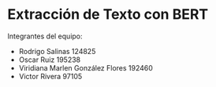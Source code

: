 # Extracción de Texto con BERT

Integrantes del equipo: 

*   Rodrigo Salinas 124825
*   Oscar Ruiz 195238
*   Viridiana Marlen González Flores 192460
*   Victor Rivera 97105